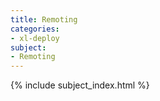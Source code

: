 ```yaml
---
title: Remoting
categories:
- xl-deploy
subject:
- Remoting
---
```


{% include subject_index.html %}
